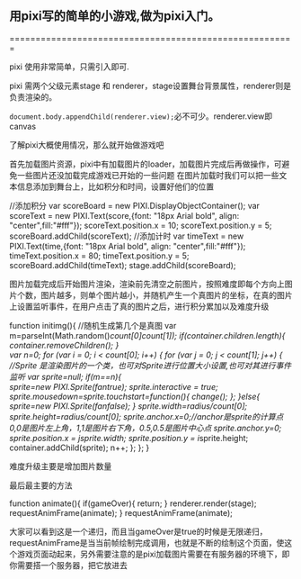 
## 用pixi写的简单的小游戏,做为pixi入门。
=======================================================

pixi 使用非常简单，只需<script src="./js/pixi.js"></script>引入即可. 

pixi 需两个父级元素stage 和 renderer，stage设置舞台背景属性，renderer则是负责渲染的。

`document.body.appendChild(renderer.view);`必不可少。renderer.view即canvas 

了解pixi大概使用情况，那么就开始做游戏吧 


首先加载图片资源，pixi中有加载图片的loader，加载图片完成后再做操作，可避免一些图片还没加载完成游戏已开始的一些问题
在图片加载时我们可以把一些文本信息添加到舞台上，比如积分和时间，设置好他们的位置 

  //添加积分
   var scoreBoard = new PIXI.DisplayObjectContainer();
   var scoreText = new PIXI.Text(score,{font: "18px Arial bold", align: "center",fill:"#fff"});
  scoreText.position.x = 10;
  scoreText.position.y = 5;
  scoreBoard.addChild(scoreText);
  //添加计时
  var timeText = new PIXI.Text(time,{font: "18px Arial bold", align: "center",fill:"#fff"});
  timeText.position.x = 80;
  timeText.position.y = 5;
  scoreBoard.addChild(timeText);
  stage.addChild(scoreBoard); 


图片加载完成后开始图片渲染，渲染前先清空之前图片，按照难度即每个方向上图片个数，图片越多，则单个图片越小，并随机产生一个真图片的坐标，在真的图片上设置监听事件，在用户点击了真的图片之后，进行积分累加以及难度升级  

  function initimg(){
    //随机生成第几个是真图
        var m=parseInt(Math.random()*count[0]*count[1]);
        if(container.children.length){
          container.removeChildren();
        }      
        var n=0;
        for (var i = 0; i < count[0]; i++) {
            for (var j = 0; j < count[1]; j++) {
            //Sprite 是渲染图片的一个类，也可对Sprite进行位置大小设置,也可对其进行事件监听
                var sprite=null;
                if(m==n){   
                  sprite=new PIXI.Sprite(fantrue);
                  sprite.interactive = true;
                  sprite.mousedown=sprite.touchstart=function(){
                    change();
                  };
                }else{
                  sprite=new PIXI.Sprite(fanfalse);
                }
                sprite.width=radius/count[0];
                sprite.height=radius/count[0];
                sprite.anchor.x=0;//anchor是sprite的计算点  0,0是图片左上角，1,1是图片右下角，0.5,0.5是图片中心点
                sprite.anchor.y=0;
                sprite.position.x = j*sprite.width;
                sprite.position.y = i*sprite.height;
                container.addChild(sprite);
                n++;
            };
        };
  } 

难度升级主要是增加图片数量 

最后最主要的方法 

  function animate(){
  if(gameOver){
    return;
  }
    renderer.render(stage);
    requestAnimFrame(animate);
  }
  requestAnimFrame(animate); 
  
大家可以看到这是一个递归，而且当gameOver是true的时候是无限递归，requestAnimFrame是当当前帧绘制完成调用，也就是不断的绘制这个页面，使这个游戏页面动起来，另外需要注意的是pixi加载图片需要在有服务器的环境下，即你需要搭一个服务器，把它放进去
